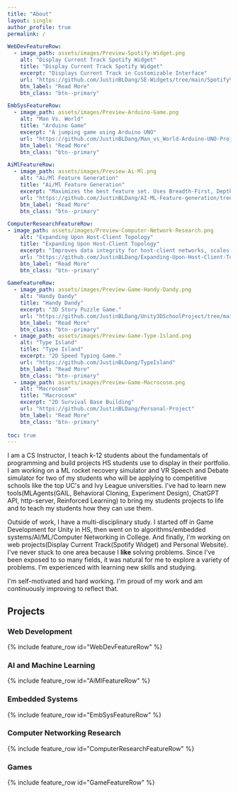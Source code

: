```yaml
---
title: "About"
layout: single
author_profile: true
permalink: /

WebDevFeatureRow:
  - image_path: assets/images/Preview-Spotify-Widget.png
    alt: "Display Current Track Spotify Widget"
    title: "Display Current Track Spotify Widget"
    excerpt: "Displays Current Track in Customizable Interface"
    url: "https://github.com/JustinBLDang/SE-Widgets/tree/main/Spotify%20-%20Overlay%20Current%20Track"
    btn_label: "Read More"
    btn_class: "btn--primary"

EmbSysFeatureRow:
  - image_path: assets/images/Preview-Arduino-Game.png
    alt: "Man Vs. World"
    title: "Arduino Game"
    excerpt: "A jumping game using Arduino UNO"
    url: "https://github.com/JustinBLDang/Man_vs_World-Arduino-UNO-Project/blob/main"
    btn_label: "Read More"
    btn_class: "btn--primary"

AiMlFeatureRow:
  - image_path: assets/images/Preview-Ai-Ml.png
    alt: "Ai/Ml Feature Generation"
    title: "Ai/Ml Feature Generation"
    excerpt: "Maximizes the best feature set. Uses Breadth-First, Depth-First, and my Custom Search Algorithm"
    url: "https://github.com/JustinBLDang/AI-ML-Feature-generation/tree/main"
    btn_label: "Read More"
    btn_class: "btn--primary"

ComputerResearchFeatureRow:
- image_path: assets/images/Preview-Computer-Network-Research.png
    alt: "Expanding Upon Host-Client Topology"
    title: "Expanding Upon Host-Client Topology"
    excerpt: "Improves data integrity for host-client networks, scales with network size."
    url: "https://github.com/JustinBLDang/Expanding-Upon-Host-Client-Topology"
    btn_label: "Read More"
    btn_class: "btn--primary"

GameFeatureRow:
  - image_path: assets/images/Preview-Game-Handy-Dandy.png
    alt: "Handy Dandy"
    title: "Handy Dandy"
    excerpt: "3D Story Puzzle Game."
    url: "https://github.com/JustinBLDang/Unity3DSchoolProject/tree/main"
    btn_label: "Read More"
    btn_class: "btn--primary"
  - image_path: assets/images/Preview-Game-Type-Island.png
    alt: "Type Island"
    title: "Type Island"
    excerpt: "2D Speed Typing Game."
    url: "https://github.com/JustinBLDang/TypeIsland"
    btn_label: "Read More"
    btn_class: "btn--primary"
  - image_path: assets/images/Preview-Game-Macrocosm.png
    alt: "Macrocosm"
    title: "Macrocosm"
    excerpt: "2D Survival Base Building"
    url: "https://github.com/JustinBLDang/Personal-Project"
    btn_label: "Read More"
    btn_class: "btn--primary"
  
toc: true
---
```

I am a CS Instructor, I teach k-12 students about the fundamentals of programming and build projects HS students use to display in their portfolio. I am working on a ML rocket recovery simulator and VR Speech and Debate simulator for two of my students who will be applying to competitive schools like the top UC's and Ivy League universities. I've had to learn new tools(MLAgents(GAIL, Behavioral Cloning, Experiment Design), ChatGPT API, http-server, Reinforced Learning) to bring my students projects to life and to teach my students how they can use them.

Outside of work, I have a multi-disciplinary study. I started off in Game Development for Unity in HS, then went on to algorithms/embedded systems/AI/ML/Computer Networking in College. And finally, I'm working on web projects(Display Current Track(Spotify Widget) and Personal Website). I've never stuck to one area because I **like** solving problems. Since I've been exposed to so many fields, it was natural for me to explore a variety of problems. I'm experienced with learning new skills and studying.

I'm self-motivated and hard working. I'm proud of my work and am continuously improving to reflect that.

## Projects

### Web Development

{% include feature_row id="WebDevFeatureRow" %}

### AI and Machine Learning

{% include feature_row id="AiMlFeatureRow" %}

### Embedded Systems

{% include feature_row id="EmbSysFeatureRow" %}

### Computer Networking Research

{% include feature_row id="ComputerResearchFeatureRow" %}

### Games

{% include feature_row id="GameFeatureRow" %}